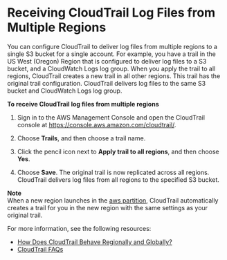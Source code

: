 # Receiving CloudTrail Log Files from Multiple Regions<a name="receive-cloudtrail-log-files-from-multiple-regions"></a>

You can configure CloudTrail to deliver log files from multiple regions to a single S3 bucket for a single account\. For example, you have a trail in the US West \(Oregon\) Region that is configured to deliver log files to a S3 bucket, and a CloudWatch Logs log group\. When you apply the trail to all regions, CloudTrail creates a new trail in all other regions\. This trail has the original trail configuration\. CloudTrail delivers log files to the same S3 bucket and CloudWatch Logs log group\.

**To receive CloudTrail log files from multiple regions**

1. Sign in to the AWS Management Console and open the CloudTrail console at [https://console\.aws\.amazon\.com/cloudtrail/](https://console.aws.amazon.com/cloudtrail/)\.

1. Choose **Trails**, and then choose a trail name\.

1. Click the pencil icon next to **Apply trail to all regions**, and then choose **Yes**\.

1. Choose **Save**\. The original trail is now replicated across all regions\. CloudTrail delivers log files from all regions to the specified S3 bucket\.

**Note**  
When a new region launches in the [aws partition](https://docs.aws.amazon.com/general/latest/gr/aws-arns-and-namespaces.html), CloudTrail automatically creates a trail for you in the new region with the same settings as your original trail\.

For more information, see the following resources:
+ [How Does CloudTrail Behave Regionally and Globally?](cloudtrail-concepts.md#cloudtrail-concepts-regional-and-global-services)
+  [CloudTrail FAQs](https://aws.amazon.com/cloudtrail/faqs/) 